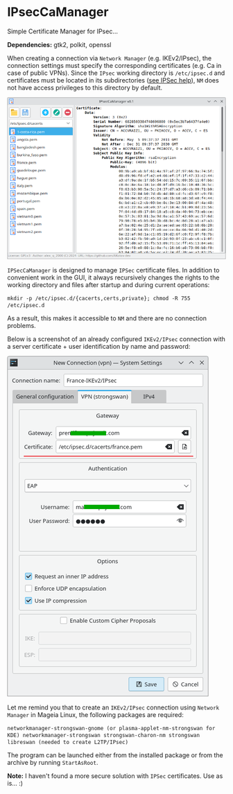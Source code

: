 # IPsecCaManager

Simple Certificate Manager for IPsec...

**Dependencies:** gtk2, polkit, openssl

When creating a connection via `Network Manager` (e.g. IKEv2/IPsec), the connection settings must specify the corresponding certificates (e.g. Ca in case of public VPNs). Since the `IPsec` working directory is `/etc/ipsec.d` and certificates must be located in its subdirectories ([see IPSec help](https://wiki.strongswan.org/projects/strongswan/wiki/IpsecDirectory/5)), `NM` does not have access privileges to this directory by default.

![](https://github.com/AKotov-dev/IPsecCaManager/blob/main/ScreenShot1.png)

`IPSecCaManager` is designed to manage `IPSec` certificate files. In addition to convenient work in the GUI, it always recursively changes the rights to the working directory and files after startup and during current operations:
```
mkdir -p /etc/ipsec.d/{cacerts,certs,private}; chmod -R 755 /etc/ipsec.d
```
As a result, this makes it accessible to `NM` and there are no connection problems.

Below is a screenshot of an already configured `IKEv2/IPsec` connection with a server certificate + user identification by name and password:

![](https://github.com/AKotov-dev/IPsecCaManager/blob/main/ScreenShot2.png)

Let me remind you that to create an `IKEv2/IPsec` connection using `Network Manager` in Mageia Linux, the following packages are required:
```
networkmanager-strongswan-gnome (or plasma-applet-nm-strongswan for KDE) networkmanager-strongswan strongswan-charon-nm strongswan libreswan (needed to create L2TP/IPsec)
```

The program can be launched either from the installed package or from the archive by running `StartAsRoot`.

**Note:** I haven't found a more secure solution with `IPSec` certificates. Use as is... :)
